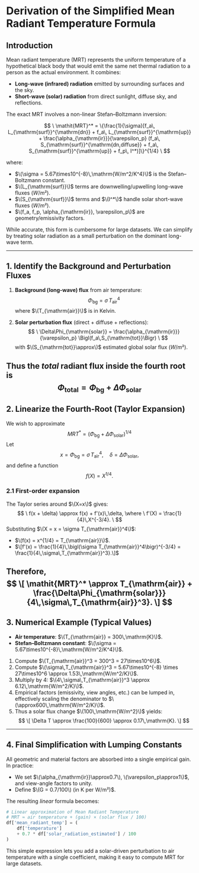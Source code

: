 # Derivation of the Simplified Mean Radiant Temperature Formula

## Introduction

Mean radiant temperature (MRT) represents the uniform temperature of a hypothetical black body that would emit the same net thermal radiation to a person as the actual environment.  It combines:

- **Long-wave (infrared) radiation** emitted by surrounding surfaces and the sky.
- **Short-wave (solar) radiation** from direct sunlight, diffuse sky, and reflections.

The exact MRT involves a non-linear Stefan–Boltzmann inversion:

$$
\
\mathit{MRT}^* = \{\frac{1}{\sigma}[f_a\, L_{\mathrm{surf}}^{\mathrm{dn}} + f_a\, L_{\mathrm{surf}}^{\mathrm{up}} + \frac{\alpha_{\mathrm{ir}}}{\varepsilon_p} (f_a\, S_{\mathrm{surf}}^{\mathrm{dn,diffuse}} + f_a\, S_{\mathrm{surf}}^{\mathrm{up}} + f_p\, I^*)]\}^{1/4}
\
$$

where:


- $\(\sigma = 5.67\times10^{-8}\,\mathrm{W/m^2/K^4}\)$ is the Stefan–Boltzmann constant.
- $\(L_{\mathrm{surf}}\)$ terms are downwelling/upwelling long-wave fluxes $(W/m²)$.
- $\(S_{\mathrm{surf}}\)$ terms and $\(I^*\)$ handle solar short-wave fluxes $(W/m²)$.
- $\(f_a, f_p, \alpha_{\mathrm{ir}}, \varepsilon_p\)$ are geometry/emissivity factors.


While accurate, this form is cumbersome for large datasets.  We can simplify by treating solar radiation as a small perturbation on the dominant long-wave term.

---

## 1. Identify the Background and Perturbation Fluxes

1. **Background (long-wave) flux** from air temperature:
$$
   \
   \Phi_{\mathrm{bg}} = \sigma\,T_{\mathrm{air}}^4
   \
$$
   where $\(T_{\mathrm{air}}\)$ is in Kelvin.

2. **Solar perturbation flux** (direct + diffuse + reflections):
   $$
   \
   \Delta\Phi_{\mathrm{solar}} = \frac{\alpha_{\mathrm{ir}}}{\varepsilon_p} \Bigl(f_a\,S_{\mathrm{tot}}\Bigr)
   \
   $$
   with $\(S_{\mathrm{tot}}\approx\)$ estimated global solar flux $(W/m²)$.

Thus the _total_ radiant flux inside the fourth root is
$$
\
\Phi_{\mathrm{total}} = \Phi_{\mathrm{bg}} + \Delta\Phi_{\mathrm{solar}}
\
$$
---

## 2. Linearize the Fourth-Root (Taylor Expansion)

We wish to approximate
$$
\
\mathit{MRT}^* = \bigl(\Phi_{\mathrm{bg}} + \Delta\Phi_{\mathrm{solar}}\bigr)^{1/4}
\
$$
Let
$$
\
  x = \Phi_{\mathrm{bg}} = \sigma\,T_{\mathrm{air}}^4,
  \quad
  \delta = \Delta\Phi_{\mathrm{solar}},
\
$$
and define a function
$$
\
  f(X) = X^{1/4}.
\
$$
### 2.1 First-order expansion

The Taylor series around $\(X=x\)$ gives:
$$
\
  f(x + \delta) \approx f(x) + f'(x)\,\delta,
\where
\
  f'(X) = \frac{1}{4}\,X^{-3/4}.
\
$$
Substituting $\(X = x = \sigma T_{\mathrm{air}}^4\)$:

- $\(f(x) = x^{1/4} = T_{\mathrm{air}}\)$.
- $\[f'(x) = \frac{1}{4}\,\bigl(\sigma T_{\mathrm{air}}^4\bigr)^{-3/4} = \frac{1}{4\,\sigma\,T_{\mathrm{air}}^3}.\]$

Therefore,
$$
\[
\mathit{MRT}^* \approx T_{\mathrm{air}} + \frac{\Delta\Phi_{\mathrm{solar}}}{4\,\sigma\,T_{\mathrm{air}}^3}.
\]
$$
---

## 3. Numerical Example (Typical Values)

- **Air temperature**: $\(T_{\mathrm{air}} = 300\,\mathrm{K}\)$.
- **Stefan–Boltzmann constant**: $\(\sigma = 5.67\times10^{-8}\,\mathrm{W/m^2/K^4}\)$.

1. Compute $\(T_{\mathrm{air}}^3 = 300^3 = 27\times10^6\)$.  
2. Compute $\(\sigma\,T_{\mathrm{air}}^3 = 5.67\times10^{-8} \times 27\times10^6 \approx 1.53\,\mathrm{W/m^2/K}\)$.  
3. Multiply by 4: $\(4\,\sigma\,T_{\mathrm{air}}^3 \approx 6.12\,\mathrm{W/m^2/K}\)$.  
4. Empirical factors (emissivity, view angles, etc.) can be lumped in, effectively scaling the denominator to $\(\approx600\,\mathrm{W/m^2/K}\)$.  
5. Thus a solar flux change $\(100\,\mathrm{W/m^2}\)$ yields:
$$
   \[
   \Delta T \approx \frac{100}{600} \approx 0.17\,\mathrm{K}.
   \]
$$
---

## 4. Final Simplification with Lumping Constants

All geometric and material factors are absorbed into a single empirical gain.  In practice:

- We set $\(\alpha_{\mathrm{ir}}\approx0.7\), \(\varepsilon_p\approx1\)$, and view-angle factors to unity.
- Define $\(G = 0.7/100\) (in K per W/m²)$.

The resulting _linear_ formula becomes:

```python
# Linear approximation of Mean Radiant Temperature
# MRT ≈ air temperature + (gain) × (solar flux / 100)
df['mean_radiant_temp'] = (
    df['temperature']
    + 0.7 * df['solar_radiation_estimated'] / 100
)
```

This simple expression lets you add a solar-driven perturbation to air temperature with a single coefficient, making it easy to compute MRT for large datasets.